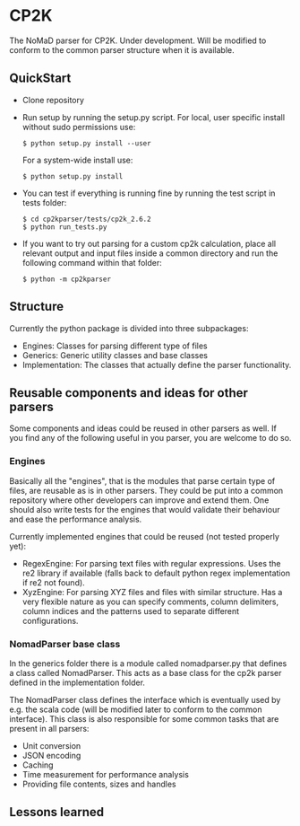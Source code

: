 # CP2K
The NoMaD parser for CP2K. Under development. Will be modified to conform to
the common parser structure when it is available.

## QuickStart
- Clone repository
- Run setup by running the setup.py script. For local, user specific install
  without sudo permissions use:

  ```shell
  $ python setup.py install --user
  ```

  For a system-wide install use:

  ```shell
  $ python setup.py install
  ```

- You can test if everything is running fine by running the test script in tests folder:

  ```shell
  $ cd cp2kparser/tests/cp2k_2.6.2
  $ python run_tests.py
  ```

- If you want to try out parsing for a custom cp2k calculation, place all
  relevant output and input files inside a common directory and run the
  following command within that folder:

  ```shell
  $ python -m cp2kparser
  ```

## Structure
Currently the python package is divided into three subpackages:
 - Engines: Classes for parsing different type of files
 - Generics: Generic utility classes and base classes
 - Implementation: The classes that actually define the parser functionality.

## Reusable components and ideas for other parsers

Some components and ideas could be reused in other parsers as well. If you find
any of the following useful in you parser, you are welcome to do so.

### Engines
Basically all the "engines", that is the modules that parse certain type of
files, are reusable as is in other parsers. They could be put into a common
repository where other developers can improve and extend them. One should also
write tests for the engines that would validate their behaviour and ease the
performance analysis.

Currently implemented engines that could be reused (not tested properly yet):
- RegexEngine: For parsing text files with regular expressions. Uses the re2
  library if available (falls back to default python regex implementation if
  re2 not found).
- XyzEngine: For parsing XYZ files and files with similar structure. Has a very
  flexible nature as you can specify comments, column delimiters, column
  indices and the patterns used to separate different configurations.

### NomadParser base class
In the generics folder there is a module called nomadparser.py that defines a
class called NomadParser. This acts as a base class for the cp2k parser defined
in the implementation folder.

The NomadParser class defines the interface which is eventually used by e.g.
the scala code (will be modified later to conform to the common interface).
This class is also responsible for some common tasks that are present in all
parsers:

- Unit conversion
- JSON encoding
- Caching
- Time measurement for performance analysis
- Providing file contents, sizes and handles

## Lessons learned

